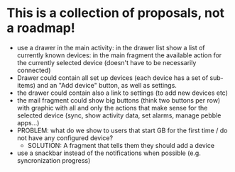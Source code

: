 # This is a collection of proposals, not a roadmap!
* use a drawer in the main activity: in the drawer list show a list of currently known devices: in the main fragment the available action for the currently selected device (doesn't have to be necessarily connected)
 * Drawer could contain all set up devices (each device has a set of sub-items) and an "Add device" button, as well as settings.
 * the drawer could contain also a link to settings (to add new devices etc)
 * the mail fragment could show big buttons (think two buttons per row) with graphic with all and only the actions that make sense for the selected device (sync, show activity data, set alarms, manage pebble apps...)
 * PROBLEM: what do we show to users that start GB for the first time / do not have any configured device?
   * SOLUTION: A fragment that tells them they should add a device
* use a snackbar instead of the notifications when possible (e.g. syncronization progress)

